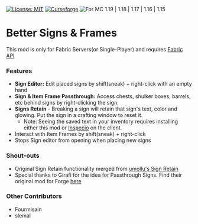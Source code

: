  [![License: MIT](https://img.shields.io/badge/License-MIT-yellow.svg)](https://opensource.org/licenses/MIT) [![Curseforge](http://cf.way2muchnoise.eu/384963.svg)](https://www.curseforge.com/minecraft/mc-mods/better-signs-and-frames) ![For MC 1.19 | 1.18 | 1.17 | 1.16 | 1.15](http://cf.way2muchnoise.eu/versions/For%20MC_384963_all.svg)

# Better Signs & Frames
This mod is only for Fabric Servers(or Single-Player) and requires [Fabric API](https://www.curseforge.com/minecraft/mc-mods/fabric-api)

### Features
 - **Sign Editor:** Edit placed signs by shift(sneak) + right-click with an empty hand
 - **Sign & Item Frame Passthrough:** Access chests, shulker boxes, barrels, etc behind signs by right-clicking the sign.
 - **Signs Retain** - Breaking a sign will retain that sign's text, color and glowing. Put the sign in a crafting window to reset it. 
    - Note: Seeing the saved text in your inventory requires installing either this mod or [Inspecio](https://modrinth.com/mod/inspecio) on the client.
 - Interact with Item Frames by shift(sneak) + right-click
 - Stops Sign editor from opening when placing new signs

### Shout-outs
 - Original Sign Retain functionality merged from [umollu's Sign Retain](https://www.curseforge.com/minecraft/mc-mods/sign-retain)
 - Special thanks to Girafi for the idea for Passthrough Signs. Find their original mod for Forge [here](https://www.curseforge.com/minecraft/mc-mods/passthrough-signs)

### Other Contributors
- Fourmisain
- slemal
